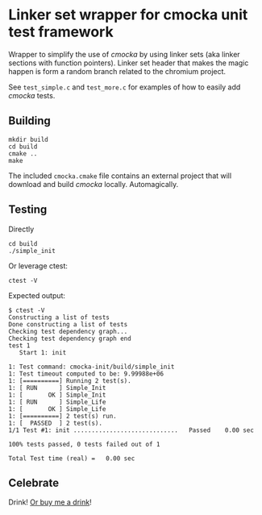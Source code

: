 # Linker set wrapper for cmocka unit test framework

Wrapper to simplify the use of *cmocka* by using linker sets (aka linker sections with function pointers).  Linker set header that makes the magic happen is form a random branch related to the chromium project.

See `test_simple.c` and `test_more.c` for examples of how to easily add *cmocka* tests.

## Building

    mkdir build
    cd build
    cmake ..
    make

The included `cmocka.cmake` file contains an external project that will download and build *cmocka* locally.  Automagically.

## Testing

Directly

    cd build
    ./simple_init

Or leverage ctest:

    ctest -V

Expected output:

    $ ctest -V
    Constructing a list of tests
    Done constructing a list of tests
    Checking test dependency graph...
    Checking test dependency graph end
    test 1
       Start 1: init

    1: Test command: cmocka-init/build/simple_init
    1: Test timeout computed to be: 9.99988e+06
    1: [==========] Running 2 test(s).
    1: [ RUN      ] Simple_Init
    1: [       OK ] Simple_Init
    1: [ RUN      ] Simple_Life
    1: [       OK ] Simple_Life
    1: [==========] 2 test(s) run.
    1: [  PASSED  ] 2 test(s).
    1/1 Test #1: init .............................   Passed    0.00 sec

    100% tests passed, 0 tests failed out of 1

    Total Test time (real) =   0.00 sec

## Celebrate

Drink!  [Or buy me a drink](http://kylemanna.tip.me)!
